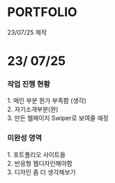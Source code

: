 # PORTFOLIO  

23/07/25 제작


<h1>23/ 07/25</h1>
<h3>작업 진행 현황</h3>
1. 메인 부분 뭔가 부족함 (생각) <br>
2. 자기소개부분(완) <br>
3. 만든 웹페이지 Swiper로 보여줄 예정


<h3>미완성 영역</h3>
1. 포트폴리오 사이트들 <br>
2. 반응형 웹디자인해야함<br>
3. 디자인 좀 더 생각해보기

